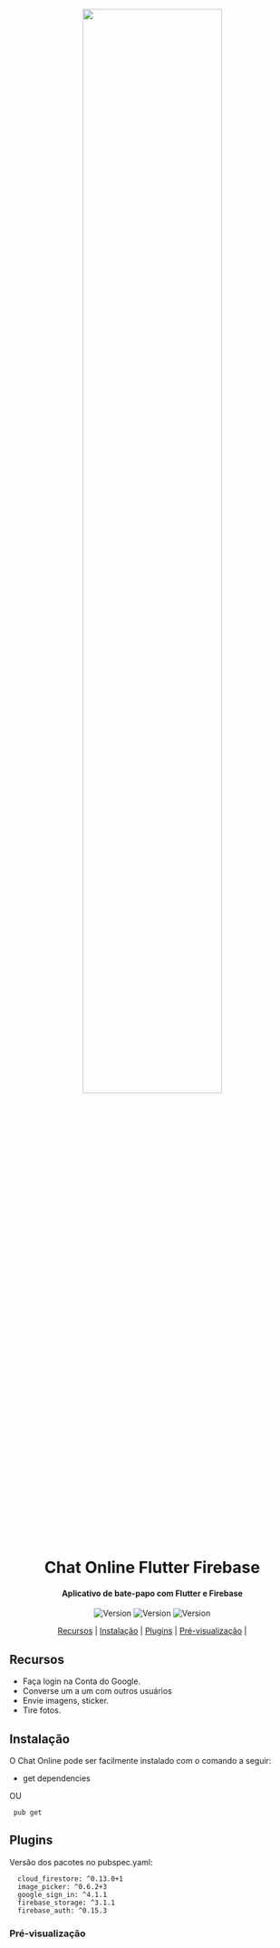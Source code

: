 
<h1 align="center">
  <br>
  <img src="https://miro.medium.com/max/3840/1*yOZ9E5TTp7sp-TWGBU2hKQ.png" width="70%"></a>
  <br>
 Chat Online Flutter Firebase
  <br>
</h1>

<h4 align="center">Aplicativo de bate-papo com Flutter e Firebase</h4>

<p align="center">
       <img src="https://img.shields.io/github/repo-size/AnaCarolinaMoreira/Chat-Online-Flutter-Firebase?color=green" alt="Version">
       <img src="https://img.shields.io/github/languages/top/AnaCarolinaMoreira/Chat-Online-Flutter-Firebase?color=red" alt="Version">
       <img src="https://img.shields.io/github/repo-size/AnaCarolinaMoreira/Chat-Online-Flutter-Firebase" alt="Version">
  

 

</p>

<p align="center">
  <a href="#recursos">Recursos</a> |
  <a href="#instalação">Instalação</a> |
  <a href="#plugins">Plugins</a> |
  <a href="#pré-visualização">Pré-visualização</a> |
</p>


## Recursos

-  Faça login na Conta do Google.
-   Converse um a um com outros usuários 
-   Envie imagens, sticker.
-   Tire fotos.



## Instalação

O Chat Online pode ser facilmente instalado com o comando a seguir:

- get dependencies 

OU

```shell
 pub get
```

## Plugins

Versão dos pacotes no pubspec.yaml:

```shell
  cloud_firestore: ^0.13.0+1
  image_picker: ^0.6.2+3
  google_sign_in: ^4.1.1
  firebase_storage: ^3.1.1
  firebase_auth: ^0.15.3
```


### Pré-visualização





